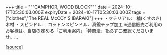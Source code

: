 +++
title = """CAMPHOR, WOOD BLOCK"""
date = 2024-10-17T05:30:03.000Z
expiryDate = 2024-10-17T05:30:03.000Z
tags = ["clothes","The REAL McCOY'S IBARAKI"]
+++
・マテリアル:　楠(くすのき)木材 ・スピンドル:　コットンスピンドル、真鍮チップ加工 ※通信販売ご利用のお客様は、当店の定める「ご利用案内」「特商法」を必ずご確認くださいませ。...

[[source]](https://the-realmccoys.ocnk.net/product/1242)
